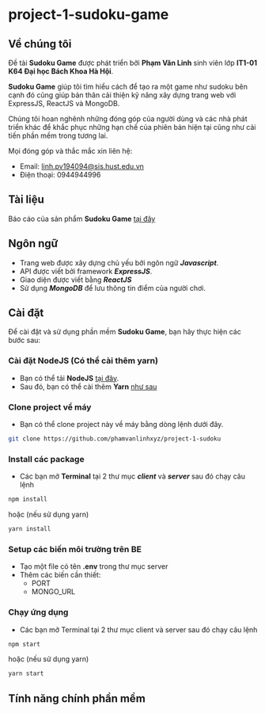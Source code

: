 # project-1-sudoku-game
## Về chúng tôi
Đề tài **Sudoku Game** được phát triển bởi **Phạm Văn Linh** sinh viên lớp **IT1-01 K64 Đại học Bách Khoa Hà Hội**. 

**Sudoku Game** giúp tôi tìm hiểu cách để tạo ra một game như sudoku bên cạnh đó cũng giúp bản thân cải thiện kỹ năng xây dựng trang web với ExpressJS, ReactJS và MongoDB.

Chúng tôi hoan nghênh những đóng góp của người dùng và các nhà phát triển khác để khắc phục những hạn chế của phiên bản hiện tại cũng như cải tiến phần mềm trong tương lai.

Mọi đóng góp và thắc mắc xin liên hệ:
- Email: linh.pv194094@sis.hust.edu.vn
- Điện thoại: 0944944996

## Tài liệu
Báo cáo của sản phẩm **Sudoku Game** [tại đây](https://github.com/phamvanlinhxyz/project-1-sudoku)

## Ngôn ngữ
- Trang web được xây dựng chủ yếu bởi ngôn ngữ ***Javascript***. 
- API được viết bởi framework ***ExpressJS***. 
- Giao diện được viết bằng ***ReactJS*** 
- Sử dụng ***MongoDB*** để lưu thông tin điểm của người chơi.

## Cài đặt
Để cài đặt và sử dụng phần mềm **Sudoku Game**, bạn hãy thực hiện các bước sau:
### Cài đặt NodeJS (Có thể cài thêm yarn)
- Bạn có thể tải **NodeJS** [tại đây](https://nodejs.org/en/download/).
- Sau đó, bạn có thể cài thêm **Yarn** [như sau](https://classic.yarnpkg.com/lang/en/docs/install/#windows-stable)
### Clone project về máy
- Bạn có thể clone project này về máy bằng dòng lệnh dưới đây.
```bash
git clone https://github.com/phamvanlinhxyz/project-1-sudoku
```
### Install các package
- Các bạn mở **Terminal** tại 2 thư mục ***client*** và ***server*** sau đó chạy câu lệnh
```bash
npm install
```
hoặc (nếu sử dụng yarn)
```bash
yarn install
```
### Setup các biến môi trường trên BE
- Tạo một file có tên **.env** trong thư mục server
- Thêm các biến cần thiết:
	+ PORT
	+ MONGO_URL
### Chạy ứng dụng
- Các bạn mở Terminal tại 2 thư mục client và server sau đó chạy câu lệnh
```bash
npm start
```
hoặc (nếu sử dụng yarn)
```bash
yarn start
```
## Tính năng chính phần mềm
